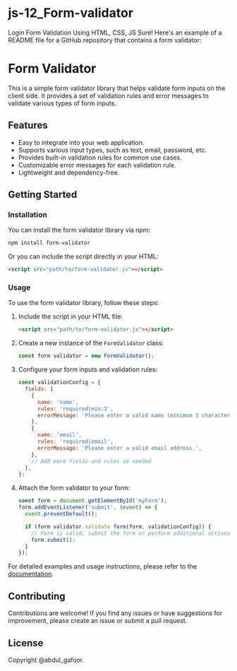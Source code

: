 # js-12_Form-validator
Login Form Validation  Using HTML, CSS, JS
Sure! Here's an example of a README file for a GitHub repository that contains a form validator:

# Form Validator

This is a simple form validator library that helps validate form inputs on the client side. It provides a set of validation rules and error messages to validate various types of form inputs.

## Features

- Easy to integrate into your web application.
- Supports various input types, such as text, email, password, etc.
- Provides built-in validation rules for common use cases.
- Customizable error messages for each validation rule.
- Lightweight and dependency-free.

## Getting Started

### Installation

You can install the form validator library via npm:

```bash
npm install form-validator
```

Or you can include the script directly in your HTML:

```HTML
<script src="path/to/form-validator.js"></script>
```

### Usage

To use the form validator library, follow these steps:

1. Include the script in your HTML file:

   ```HTML
   <script src="path/to/form-validator.js"></script>
   ```

2. Create a new instance of the `FormValidator` class:

   ```javascript
   const form validator = new FormValidator();
   ```

3. Configure your form inputs and validation rules:

   ```javascript
   const validationConfig = {
     fields: [
       {
         name: 'name',
         rules: 'required|min:3',
         errorMessage: 'Please enter a valid name (minimum 3 characters).',
       },
       {
         name: 'email',
         rules: 'required|email',
         errorMessage: 'Please enter a valid email address.',
       },
       // Add more fields and rules as needed
     ],
   };
   ```

4. Attach the form validator to your form:

   ```javascript
   const form = document.getElementById('myForm');
   form.addEventListener('submit', (event) => {
     event.preventDefault();

     if (form validator.validate form(form, validationConfig)) {
       // Form is valid, submit the form or perform additional actions
       form.submit();
     }
   });
   ```

For detailed examples and usage instructions, please refer to the [documentation](docs/README.md).

## Contributing

Contributions are welcome! If you find any issues or have suggestions for improvement, please create an issue or submit a pull request.

## License
Copyright @abdul_gafoor.
